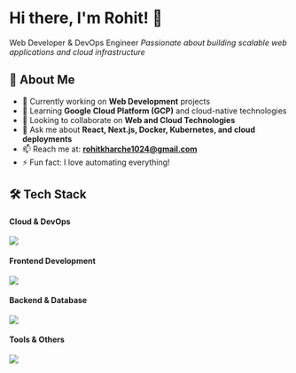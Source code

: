# Hi there, I'm Rohit! 👋
Web Developer & DevOps Engineer <em>Passionate about building scalable web applications and cloud infrastructure</em>

## 🚀 About Me

- 🔭 Currently working on **Web Development** projects
- 🌱 Learning **Google Cloud Platform (GCP)** and cloud-native technologies
- 👯 Looking to collaborate on **Web and Cloud Technologies**
- 💬 Ask me about **React, Next.js, Docker, Kubernetes, and cloud deployments**
- 📫 Reach me at: **rohitkharche1024@gmail.com**
- ⚡ Fun fact: I love automating everything!

## 🛠️ Tech Stack
#### Cloud & DevOps
<p align="start">
  <a href="https://lab5.ca">
    <img src="https://skillicons.dev/icons?i=gcp,aws,kubernetes,docker,linux,terraform,gitlab,githubactions,jenkins" />
  </a>
</p>

#### Frontend Development
<p align="start">
  <a href="https://lab5.ca">
    <img src="https://skillicons.dev/icons?i=ts,react,nextjs,astro,angular" />
  </a>
</p>

#### Backend & Database
<p align="start">
  <a href="https://lab5.ca">
    <img src="https://skillicons.dev/icons?i=python,nestjs,spring,firebase,supabase,postgres,prisma,bun" />
  </a>
</p>

#### Tools & Others
<p align="start">
  <a href="https://lab5.ca">
    <img src="https://skillicons.dev/icons?i=vscode,github,stackoverflow" />
  </a>
</p>
